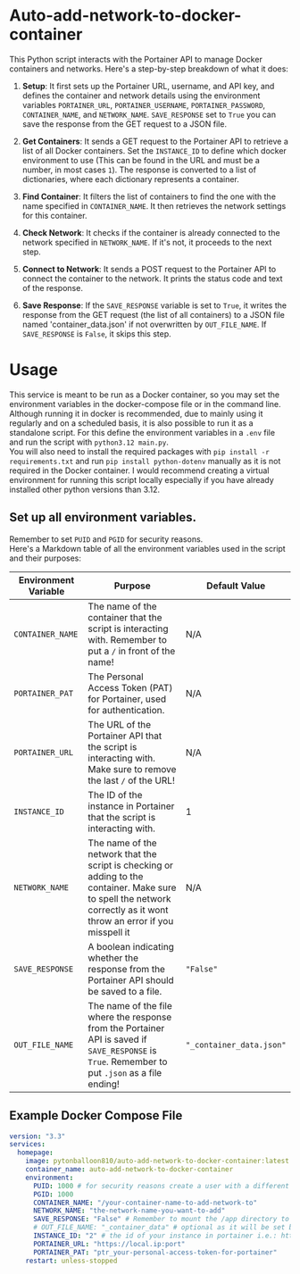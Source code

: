 # Auto-add-network-to-docker-container
This Python script interacts with the Portainer API to manage Docker containers and networks. Here's a step-by-step breakdown of what it does:

1. **Setup**: It first sets up the Portainer URL, username, and API key, and defines the container and network details using the environment variables `PORTAINER_URL`, `PORTAINER_USERNAME`, `PORTAINER_PASSWORD`, `CONTAINER_NAME`, and `NETWORK_NAME`. `SAVE_RESPONSE` set to `True` you can save the response from the GET request to a JSON file.

2. **Get Containers**: It sends a GET request to the Portainer API to retrieve a list of all Docker containers. Set the `INSTANCE_ID` to define which docker environment to use (This can be found in the URL and must be a number, in most cases `1`). The response is converted to a list of dictionaries, where each dictionary represents a container.

3. **Find Container**: It filters the list of containers to find the one with the name specified in `CONTAINER_NAME`. It then retrieves the network settings for this container.

4. **Check Network**: It checks if the container is already connected to the network specified in `NETWORK_NAME`. If it's not, it proceeds to the next step.

5. **Connect to Network**: It sends a POST request to the Portainer API to connect the container to the network. It prints the status code and text of the response.

6. **Save Response**: If the `SAVE_RESPONSE` variable is set to `True`, it writes the response from the GET request (the list of all containers) to a JSON file named 'container_data.json' if not overwritten by `OUT_FILE_NAME`. If `SAVE_RESPONSE` is `False`, it skips this step.

# Usage

This service is meant to be run as a Docker container, so you may set the environment variables in the docker-compose file or in the command line. Although running it in docker is recommended, due to mainly using it regularly and on a scheduled basis, it is also possible to run it as a standalone script. For this define the environment variables in a `.env` file and run the script with `python3.12 main.py`.  
You will also need to install the required packages with `pip install -r requirements.txt` and run `pip install python-dotenv` manually as it is not required in the Docker container.
I would recommend creating a virtual environment for running this script locally especially if you have already installed other python versions than 3.12.

## Set up all environment variables. 
Remember to set ``PUID`` and ``PGID`` for security reasons.  
Here's a Markdown table of all the environment variables used in the script and their purposes:

| Environment Variable | Purpose | Default Value |
| --- | --- | --- |
| `CONTAINER_NAME` | The name of the container that the script is interacting with. Remember to put a `/` in front of the name! | N/A |
| `PORTAINER_PAT` | The Personal Access Token (PAT) for Portainer, used for authentication. | N/A |
| `PORTAINER_URL` | The URL of the Portainer API that the script is interacting with. Make sure to remove the last `/` of the URL! | N/A |
| `INSTANCE_ID` | The ID of the instance in Portainer that the script is interacting with. | 1 |
| `NETWORK_NAME` | The name of the network that the script is checking or adding to the container. Make sure to spell the network correctly as it wont throw an error if you misspell it | N/A |
| `SAVE_RESPONSE` | A boolean indicating whether the response from the Portainer API should be saved to a file. | `"False"` |
| `OUT_FILE_NAME` | The name of the file where the response from the Portainer API is saved if `SAVE_RESPONSE` is `True`. Remember to put `.json` as a file ending! | `"_container_data.json"` |

## Example Docker Compose File
```yaml
version: "3.3"
services:
  homepage:
    image: pytonballoon810/auto-add-network-to-docker-container:latest
    container_name: auto-add-network-to-docker-container
    environment:
      PUID: 1000 # for security reasons create a user with a different id than root and use that id here (would recommend creating a new user for every service as it is goot practice)
      PGID: 1000
      CONTAINER_NAME: "/your-container-name-to-add-network-to"
      NETWORK_NAME: "the-network-name-you-want-to-add"
      SAVE_RESPONSE: "False" # Remember to mount the /app directory to a volume if you want to save the response
      # OUT_FILE_NAME: "_container_data" # optional as it will be set by default and wont be used if SAVE_RESPONSE is set to False
      INSTANCE_ID: "2" # the id of your instance in portainer i.e.: https://local.ip:port/#!/2/docker/stacks
      PORTAINER_URL: "https://local.ip:port"                                                 ^-- this one
      PORTAINER_PAT: "ptr_your-personal-access-token-for-portainer"
    restart: unless-stopped
```